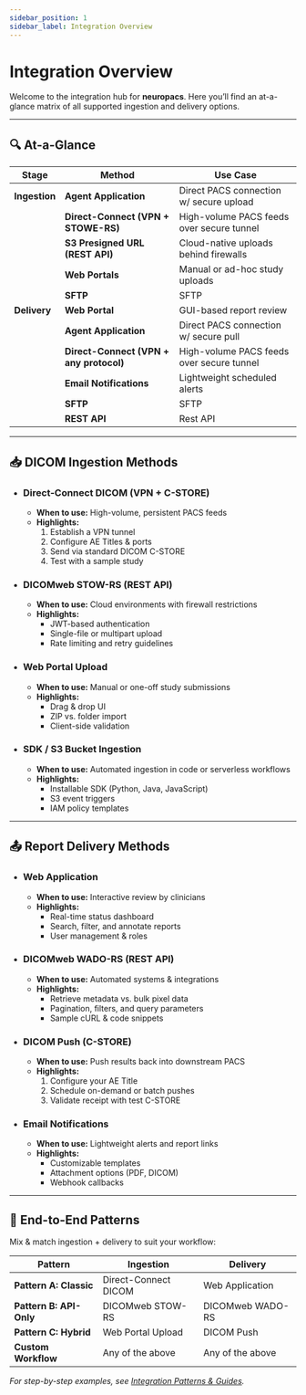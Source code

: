 ```yaml
---
sidebar_position: 1
sidebar_label: Integration Overview
---
```


# Integration Overview

Welcome to the integration hub for **neuropacs**. Here you’ll find an at-a-glance matrix of all supported ingestion and delivery options.

---

## 🔍 At-a-Glance

| **Stage**     | **Method**                              | **Use Case**                              |
| ------------- | --------------------------------------- | ----------------------------------------- |
| **Ingestion** | **Agent Application**                   | Direct PACS connection w/ secure upload   |
|               | **Direct-Connect (VPN + STOWE-RS)**     | High-volume PACS feeds over secure tunnel |
|               | **S3 Presigned URL (REST API)**         | Cloud-native uploads behind firewalls     |
|               | **Web Portals**                         | Manual or ad-hoc study uploads            |
|               | **SFTP**                                | SFTP                                      |
| **Delivery**  | **Web Portal**                          | GUI-based report review                   |
|               | **Agent Application**                   | Direct PACS connection w/ secure pull     |
|               | **Direct-Connect (VPN + any protocol)** | High-volume PACS feeds over secure tunnel |
|               | **Email Notifications**                 | Lightweight scheduled alerts              |
|               | **SFTP**                                | SFTP                                      |
|               | **REST API**                            | Rest API                                  |

---

## 📥 DICOM Ingestion Methods

- ### Direct-Connect DICOM (VPN + C-STORE)

  - **When to use:** High-volume, persistent PACS feeds
  - **Highlights:**
    1. Establish a VPN tunnel
    2. Configure AE Titles & ports
    3. Send via standard DICOM C-STORE
    4. Test with a sample study

- ### DICOMweb STOW-RS (REST API)

  - **When to use:** Cloud environments with firewall restrictions
  - **Highlights:**
    - JWT-based authentication
    - Single-file or multipart upload
    - Rate limiting and retry guidelines

- ### Web Portal Upload

  - **When to use:** Manual or one-off study submissions
  - **Highlights:**
    - Drag & drop UI
    - ZIP vs. folder import
    - Client-side validation

- ### SDK / S3 Bucket Ingestion
  - **When to use:** Automated ingestion in code or serverless workflows
  - **Highlights:**
    - Installable SDK (Python, Java, JavaScript)
    - S3 event triggers
    - IAM policy templates

---

## 📤 Report Delivery Methods

- ### Web Application

  - **When to use:** Interactive review by clinicians
  - **Highlights:**
    - Real-time status dashboard
    - Search, filter, and annotate reports
    - User management & roles

- ### DICOMweb WADO-RS (REST API)

  - **When to use:** Automated systems & integrations
  - **Highlights:**
    - Retrieve metadata vs. bulk pixel data
    - Pagination, filters, and query parameters
    - Sample cURL & code snippets

- ### DICOM Push (C-STORE)

  - **When to use:** Push results back into downstream PACS
  - **Highlights:**
    1. Configure your AE Title
    2. Schedule on-demand or batch pushes
    3. Validate receipt with test C-STORE

- ### Email Notifications
  - **When to use:** Lightweight alerts and report links
  - **Highlights:**
    - Customizable templates
    - Attachment options (PDF, DICOM)
    - Webhook callbacks

---

## 🔗 End-to-End Patterns

Mix & match ingestion + delivery to suit your workflow:

| **Pattern**             | **Ingestion**        | **Delivery**     |
| ----------------------- | -------------------- | ---------------- |
| **Pattern A: Classic**  | Direct-Connect DICOM | Web Application  |
| **Pattern B: API-Only** | DICOMweb STOW-RS     | DICOMweb WADO-RS |
| **Pattern C: Hybrid**   | Web Portal Upload    | DICOM Push       |
| **Custom Workflow**     | Any of the above     | Any of the above |

_For step-by-step examples, see [Integration Patterns & Guides](./integration-patterns)._
